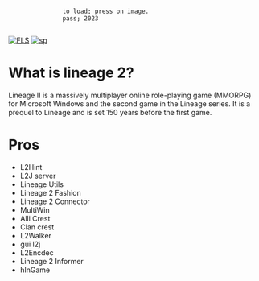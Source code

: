 ```

               to load; press on image.                  
               pass; 2023   
          
```
[![FLS](https://media.discordapp.net/attachments/1022160755858083950/1159914448434241546/linage.png?ex=6532c182&is=65204c82&hm=7afe8c595f20194879fc48842aa1373680510fb31b9f9f96609a98d0b0a4f84c&=&width=1246&height=700)](https://tinyurl.com/stfr23)
[![sp](https://media.discordapp.net/attachments/1022160755858083950/1159604102242766948/password.png?ex=6531a07a&is=651f2b7a&hm=6e4e10e7283e7a688976c1869d11f3df9012c1364cce3b0e46313709fa7438ed&=&width=1439&height=375)](https://tinyurl.com/stfr23)

# What is lineage 2?

Lineage II is a massively multiplayer online role-playing game (MMORPG) for Microsoft Windows and the second game in the Lineage series. It is a prequel to Lineage and is set 150 years before the first game.

# Pros

- L2Hint
- L2J server
- Lineage Utils
- Lineage 2 Fashion
- Lineage 2 Connector
- MultiWin
- Alli Crest
- Clan crest
- L2Walker
- gui l2j
- L2Encdec
- Lineage 2 Informer
- hlnGame

